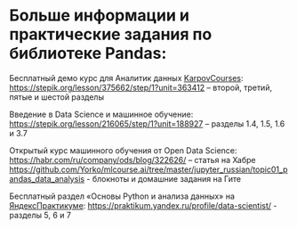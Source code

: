 # Больше информации и практические задания по библиотеке Pandas:

Бесплатный демо курс для Аналитик данных <a href = "https://karpov.courses/">KarpovCourses</a>:
https://stepik.org/lesson/375662/step/1?unit=363412 – второй, третий, пятые и шестой разделы

Введение в Data Science и машинное обучение:
https://stepik.org/lesson/216065/step/1?unit=188927 – разделы 1.4, 1.5, 1.6 и 3.7

Открытый курс машинного обучения от Open Data Science:
https://habr.com/ru/company/ods/blog/322626/ – статья на Хабре
https://github.com/Yorko/mlcourse.ai/tree/master/jupyter_russian/topic01_pandas_data_analysis - блокноты и домашние задания на Гите

Бесплатный раздел «Основы Python и анализа данных» на <a href="https://praktikum.yandex.ru/profile/data-scientist/">ЯндексПрактикуме</a>:
https://praktikum.yandex.ru/profile/data-scientist/ - разделы 5, 6 и 7

